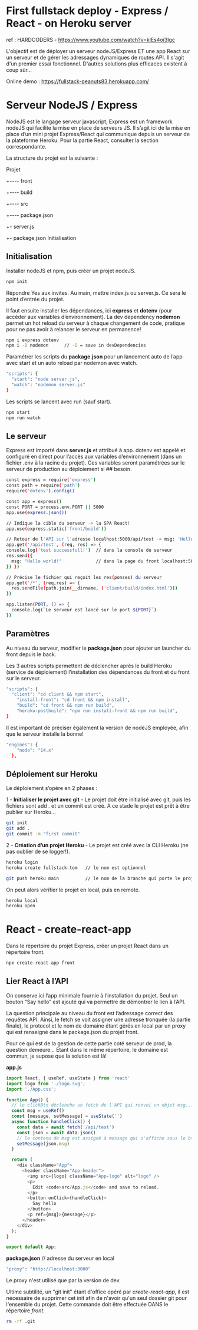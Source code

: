 # First fullstack deploy - Express / React - on Heroku server

ref : HARDCODERS -  https://www.youtube.com/watch?v=klEs4oi3Igc

L'objectif est de déployer un serveur nodeJS/Express ET une app React sur un serveur et de gérer les adressages dynamiques de routes API.
Il s'agit d'un premier essai fonctionnel. D'autres solutions plus efficaces existent à coup sûr...

Online demo : https://fullstack-peanuts83.herokuapp.com/

# Serveur NodeJS / Express

NodeJS est le langage serveur javascript, Express est un framework nodeJS qui facilite la mise en place de serveurs JS.
Il s’agit ici de la mise en place d’un mini projet Express/React qui communique depuis un serveur de la plateforme Heroku. Pour la partie React, consulter la section correspondante.

La structure du projet est la suivante :

Projet

+---- front

+---- build

+---- src

+---- package.json

+- server.js

+- package.json
Initialisation

## Initialisation

Installer nodeJS et npm, puis créer un projet nodeJS.

```bash
npm init
```

Répondre Yes aux invites. Au  main, mettre index.js ou server.js. Ce sera le point d’entrée du projet.

Il faut ensuite installer les dépendances, ici **express** et **dotenv** (pour accéder aux variables d’environnement). La dev dependency **nodemon** permet un hot reload du serveur à chaque changement de code, pratique pour ne pas avoir à relancer le serveur en permanence!

```bash
npm i express dotenv
npm i -D nodemon      // -D = save in devDependencies
```

Paramétrer les scripts du **package.json** pour un lancement auto de l’app avec start et un auto reload par nodemon avec watch.

```bash
"scripts": {
  "start": "node server.js",
  "watch": "nodemon server.js"
}
```

Les scripts se lancent avec run (sauf start).

```bash
npm start
npm run watch
```

## Le serveur

Express est importé dans **server.js** et attribué à app.
dotenv est appelé et configuré en direct pour l’accès aux variables d’environnement (dans un fichier .env à la racine du projet). Ces variables seront paramétrées sur le serveur de production au déploiement si ## besoin.

```bash
const express = require('express')
const path = require('path')
require('dotenv').config()

const app = express()
const PORT = process.env.PORT || 5000
app.use(express.json())

// Indique la cible du serveur -> la SPA React!
app.use(express.static('front/build'))

// Retour de l'API sur l'adresse localhost:5000/api/test -> msg: 'Hello world!'
app.get('/api/test', (req, res) => {
console.log('test successfull!')  // dans la console du serveur
res.send({
  msg: "Hello world!"             // dans la page du front localhost:5000/api/test
}) })

// Précise le fichier qui reçoit les res(ponses) du serveur
app.get('/*', (req,res) => {
  res.sendFile(path.join(__dirname, ('client/build/index.html')))
})

app.listen(PORT, () => {
  console.log(`Le serveur est lancé sur le port ${PORT}`)
})
```

## Paramètres

Au niveau du serveur, modifier le **package.json** pour ajouter un launcher du front depuis le back.

Les 3 autres scripts permettent de déclencher après le build Heroku (service de déploiement) l’installation des dépendances du front et du front sur le serveur.

```bash
"scripts": {
  "client": "cd client && npm start",
    "install-front": "cd front && npm install",
    "build": "cd front && npm run build",
    "heroku-postbuild": "npm run install-front && npm run build",
}
```


Il est important de préciser également la version de nodeJS employée, afin que le serveur installe la bonne!

```bash
"engines": {
    "node": "14.x"
  },
```

## Déploiement sur Heroku

Le déploiement s’opère en 2 phases :

1 - **Initialiser le projet avec git** - Le projet doit être initialisé avec git, puis les fichiers sont add . et un commit est créé. A ce stade le projet est prêt à être publier sur Heroku…

```bash
git init
git add .
git commit -m "first commit"
```


2 - **Création d’un projet Heroku** - Le projet est créé avec la CLI Heroku (ne pas oublier de se logger!).

```bash
heroku login
heroku create fullstack-tom   // le nom est optionnel

git push heroku main          // le nom de la branche qui porte le projet en local
```


On peut alors vérifier le projet en local, puis en remote.

```bash
heroku local
heroku open
```

# React - create-react-app

Dans le répertoire du projet Express, créer un projet React dans un répertoire front.

```bash
npx create-react-app front
```

## Lier React à l’API

On conserve ici l’app minimale fournie à l’installation du projet. Seul un bouton “Say hello” est ajouté qui va permettre de démontrer le lien à l’API.

La question principale au niveau du front est l’adressage correct des requêtes API. Ainsi, le fetch se voit assigner une adresse tronquée (la partie finale), le protocol et le nom de domaine étant gérés en local par un proxy qui est renseigné dans le package.json du projet front.

Pour ce qui est de la gestion de cette partie coté serveur de prod, la question demeure… Etant dans le même répertoire, le domaine est commun, je supose que la solution est là!

**app.js**
```javascript
import React, { useRef, useState } from 'react'
import logo from './logo.svg';
import './App.css';

function App() {
  // le clickBtn déclenche un fetch de l'API qui renvoi un objet msg... //
  const msg = useRef()
  const [message, setMessage] = useState('')
  async function handleClick() {
    const data = await fetch('/api/test')
    const json = await data.json()
    // le contenu de msg est assigné à message qui s'affiche sous le btn //
    setMessage(json.msg)
  }

  return (
    <div className="App">
      <header className="App-header">
        <img src={logo} className="App-logo" alt="logo" />
        <p>
          Edit <code>src/App.js</code> and save to reload.
        </p>
        <button onClick={handleClick}>
          Say hello
        </button>
        <p ref={msg}>{message}</p>
      </header>
    </div>
  );
}

export default App;
```


**package.json**  // adresse du serveur en local

```bash
"proxy": "http://localhost:3000"
```
Le proxy n'est utilisé que par la version de dev.

Ultime subtilité, un "git init" étant d'office opéré par *create-react-app*, il est nécessaire de supprimer cet init afin de n'avoir qu'un seul dossier git pour l'ensemble du projet. Cette commande doit être effectuée DANS le répertoire *front*.

```bash
rm -rf .git
```
